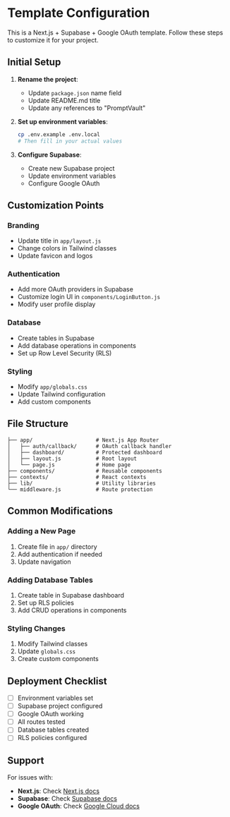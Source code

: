 # Template Configuration

This is a Next.js + Supabase + Google OAuth template. Follow these steps to customize it for your project.

## Initial Setup

1. **Rename the project**:
   - Update `package.json` name field
   - Update README.md title
   - Update any references to "PromptVault"

2. **Set up environment variables**:
   ```bash
   cp .env.example .env.local
   # Then fill in your actual values
   ```

3. **Configure Supabase**:
   - Create new Supabase project
   - Update environment variables
   - Configure Google OAuth

## Customization Points

### Branding
- Update title in `app/layout.js`
- Change colors in Tailwind classes
- Update favicon and logos

### Authentication
- Add more OAuth providers in Supabase
- Customize login UI in `components/LoginButton.js`
- Modify user profile display

### Database
- Create tables in Supabase
- Add database operations in components
- Set up Row Level Security (RLS)

### Styling
- Modify `app/globals.css`
- Update Tailwind configuration
- Add custom components

## File Structure

```
├── app/                    # Next.js App Router
│   ├── auth/callback/      # OAuth callback handler
│   ├── dashboard/          # Protected dashboard
│   ├── layout.js           # Root layout
│   └── page.js             # Home page
├── components/             # Reusable components
├── contexts/               # React contexts
├── lib/                    # Utility libraries
└── middleware.js           # Route protection
```

## Common Modifications

### Adding a New Page
1. Create file in `app/` directory
2. Add authentication if needed
3. Update navigation

### Adding Database Tables
1. Create table in Supabase dashboard
2. Set up RLS policies
3. Add CRUD operations in components

### Styling Changes
1. Modify Tailwind classes
2. Update `globals.css`
3. Create custom components

## Deployment Checklist

- [ ] Environment variables set
- [ ] Supabase project configured
- [ ] Google OAuth working
- [ ] All routes tested
- [ ] Database tables created
- [ ] RLS policies configured

## Support

For issues with:
- **Next.js**: Check [Next.js docs](https://nextjs.org/docs)
- **Supabase**: Check [Supabase docs](https://supabase.com/docs)
- **Google OAuth**: Check [Google Cloud docs](https://cloud.google.com/apis/docs) 
